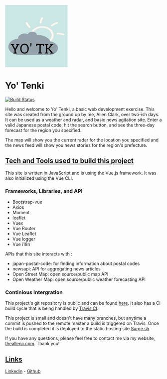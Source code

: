 <style>
h2 {
  text-decoration: underline;
}
</style>

![Logo](./logo.png)

# Yo' Tenki

[![Build Status](https://travis-ci.org/ClarkAllen1556/yotenki.svg?branch=master)](https://travis-ci.org/ClarkAllen1556/yotenki)

Hello and welcome to Yo' Tenki, a basic web development exercise. This site was created from the ground up by me, Allen Clark, over two-ish days. It can be used as a weather and radar, and basic news agitation site. Enter a valid Japanese postal code, hit the search button, and see the three-day forecast for the region you specified.

The map will show you the current radar for the location you specified and the news feed will show you news stories for the region's prefecture.

## Tech and Tools used to build this project

This site is written in JavaScript and is using the Vue.js framework. It was also initialized using the Vue CLI.

### Frameworks, Libraries, and API

- Bootstrap-vue
- Axios
- Moment
- leaflet
- Vuex
- Vue Router
- Vue Leaflet
- Vue logger
- Vue i18n

APIs that this site interacts with :

- japan-postal-code: for finding information about postal codes
- newsapi: API for aggregating news articles
- Open Street Map: open source/public map API
- Open Weather Map: open source/public weather forecasting API

### Continious Intergration

This project's git repository is public and can be found [here](https://github.com/ClarkAllen1556/yotenki). It also has a CI build cycle that is being handled by [Travis CI](https://travis-ci.org/github/ClarkAllen1556/yotenki).

This project is small and doesn't have many branches, but anytime a commit is pushed to the remote master a build is triggered on Travis. Once the build is completed it is deployed to the static hosting site [Surge.sh](yotenki.surge.sh).

If you have any questions, please feel free to contact me via my website, [theallenc.com](http://www.theallenc.com). Thank you!

## Links
[Linkedin](https://www.linkedin.com/in/allenclark1556/) - [Github](https://github.com/ClarkAllen1556)
